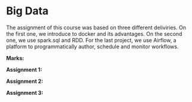 # Big Data
The assignment of this course was based on three different deliviries. On the first one, we introduce to docker and its advantages. On the second one, we use spark.sql and RDD. For the last project, we use Airflow, a platform to programmatically author, schedule and monitor workflows.

**Marks:**

**Assignment 1:**

**Assignment 2:**

**Assignment 3:**
